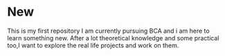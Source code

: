 # New
This is my first repository
I am currently pursuing BCA and i am here to learn something new.
After a lot theoretical knowledge and some practical too,I want to explore the real life projects and work on them.

